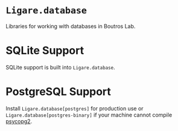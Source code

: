 # `Ligare.database`

Libraries for working with databases in Boutros Lab.

# SQLite Support

SQLite support is built into `Ligare.database`.

# PostgreSQL Support

Install `Ligare.database[postgres]` for production use or `Ligare.database[postgres-binary]` if your machine cannot compile [psycopg2](https://pypi.org/project/psycopg2/).